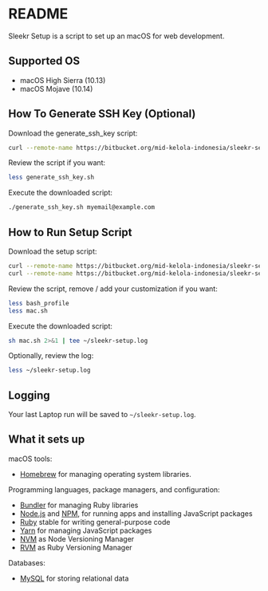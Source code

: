 # README
Sleekr Setup is a script to set up an macOS for web development.

## Supported OS
* macOS High Sierra (10.13)
* macOS Mojave (10.14)

## How To Generate SSH Key (Optional)
Download the generate_ssh_key script:

```sh
curl --remote-name https://bitbucket.org/mid-kelola-indonesia/sleekr-setup/raw/master/generate_ssh_key.sh
```

Review the script if you want:

```sh
less generate_ssh_key.sh
```

Execute the downloaded script:

```sh
./generate_ssh_key.sh myemail@example.com
```

## How to Run Setup Script
Download the setup script:

```sh
curl --remote-name https://bitbucket.org/mid-kelola-indonesia/sleekr-setup/raw/master/bash_profile
curl --remote-name https://bitbucket.org/mid-kelola-indonesia/sleekr-setup/raw/master/mac.sh
```

Review the script, remove / add your customization if you want:

```sh
less bash_profile
less mac.sh
```

Execute the downloaded script:

```sh
sh mac.sh 2>&1 | tee ~/sleekr-setup.log
```

Optionally, review the log:

```sh
less ~/sleekr-setup.log
```

## Logging
Your last Laptop run will be saved to `~/sleekr-setup.log`.

## What it sets up

macOS tools:

* [Homebrew] for managing operating system libraries.

[Homebrew]: http://brew.sh/

Programming languages, package managers, and configuration:

* [Bundler] for managing Ruby libraries
* [Node.js] and [NPM], for running apps and installing JavaScript packages
* [Ruby] stable for writing general-purpose code
* [Yarn] for managing JavaScript packages
* [NVM] as Node Versioning Manager
* [RVM] as Ruby Versioning Manager

[Bundler]: http://bundler.io/
[ImageMagick]: http://www.imagemagick.org/
[Node.js]: http://nodejs.org/
[NPM]: https://www.npmjs.org/
[ASDF]: https://github.com/asdf-vm/asdf
[Ruby]: https://www.ruby-lang.org/en/
[Yarn]: https://yarnpkg.com/en/
[NVM]: https://github.com/creationix/nvm
[RVM]: http://rvm.io

Databases:

* [MySQL] for storing relational data

[Postgres]: http://www.postgresql.org/
[MySQL]: https://www.mysql.com
